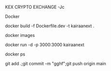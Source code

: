 KEX CRYPTO EXCHANGE -Jc


<!-- sdfa -->
Docker

docker build -f Dockerfile.dev -t kairaanext .

docker images

docker run -d -p 3000:3000 kairaanext


docker ps


git add .;git commit -m "gghf";git push origin main